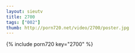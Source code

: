 ```yaml
--- 
layout: sieutv
title: 2700
tags: ["002"]
thumb: http://porn720.net/video/2700/poster.jpg
---
```

{% include porn720 key="2700" %} 
